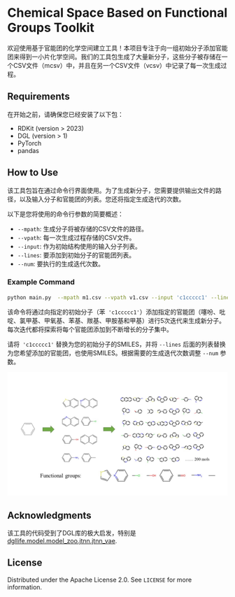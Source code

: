 # Chemical Space Based on Functional Groups Toolkit

欢迎使用基于官能团的化学空间建立工具！本项目专注于向一组初始分子添加官能团来得到一小片化学空间。我们的工具包生成了大量新分子，这些分子被存储在一个CSV文件（mcsv）中，并且在另一个CSV文件（vcsv）中记录了每一次生成过程。



## Requirements

在开始之前，请确保您已经安装了以下包：

- RDKit (version > 2023)
- DGL (version > 1)
- PyTorch
- pandas



## How to Use

该工具包旨在通过命令行界面使用。为了生成新分子，您需要提供输出文件的路径，以及输入分子和官能团的列表。您还将指定生成迭代的次数。

以下是您将使用的命令行参数的简要概述：

- `--mpath`: 生成分子将被存储的CSV文件的路径。
- `--vpath`: 每一次生成过程存储的CSV文件。
- `--input`: 作为初始结构使用的输入分子列表。
- `--lines`: 要添加到初始分子的官能团列表。
- `--num`: 要执行的生成迭代次数。

### Example Command

```bash
python main.py  --mpath m1.csv --vpath v1.csv --input 'c1ccccc1' --lines 'C1=CSC=C1' 'C1=CC=NC=C1' 'CCl' 'CO' 'C1=CC=CC=C1' 'C=O' 'CN' 'CC' --num 5 &This command will generate new molecules by adding hydroxyl (OH) and amino (NH2) groups to the specified initial molecules for 100 iterations.
```

该命令将通过向指定的初始分子（苯` 'c1ccccc1'`）添加指定的官能团（噻吩、吡啶、氯甲基、甲氧基、苯基、羰基、甲胺基和甲基）进行5次迭代来生成新分子。每次迭代都将探索将每个官能团添加到不断增长的分子集中。

请将` 'c1ccccc1'` 替换为您的初始分子的SMILES，并将 `--lines` 后面的列表替换为您希望添加的官能团，也使用SMILES。根据需要的生成迭代次数调整 `--num` 参数。

![image](https://github.com/Chemromi/chemical-space-based-on-functional-groups/blob/main/image.JPG)

## Acknowledgments

该工具的代码受到了DGL库的极大启发，特别是[dgllife.model.model_zoo.jtnn.jtnn_vae](https://github.com/awslabs/dgl-lifesci/tree/master/python/dgllife/utils/jtvae).

## License

Distributed under the Apache License 2.0. See `LICENSE` for more information.


